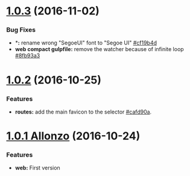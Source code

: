 <a name="1.0.3"></a>
# [1.0.3](https://github.com/CodeCorico/allons-y-web/compare/1.0.2...1.0.3) (2016-11-02)

### Bug Fixes
* ***:** rename wrong "SegoeUI" font to "Segoe UI" [#cf19b4d](https://github.com/CodeCorico/allons-y-web/commit/cf19b4d)
* **web compact gulpfile:** remove the watcher because of infinite loop [#8fb93a3](https://github.com/CodeCorico/allons-y-web/commit/8fb93a3)

<a name="1.0.2"></a>
# [1.0.2](https://github.com/CodeCorico/allons-y-web/compare/1.0.1...1.0.2) (2016-10-25)

### Features
* **routes:** add the main favicon <link> to the selector [#cafd90a](https://github.com/CodeCorico/allons-y-routes/commit/cafd90a).

<a name="1.0.1"></a>
# [1.0.1 Allonzo](https://github.com/CodeCorico/allons-y-web/releases/tag/1.0.1) (2016-10-24)

### Features

* **web:** First version
